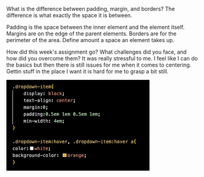 What is the difference between padding, margin, and borders?
The difference is what exactly the space it is between.

Padding is the space between the inner element and the element itself.
Margins are on the edge of the parent elements.
Borders are for the perimeter of the area. Define amount a space an element takes up.


How did this week's assignment go? What challenges did you face, and how did you overcome them?
It was really stressful to me. I feel like I can do the basics but then there is still issues for me when it comes to centering. Gettin stuff in the place I want it is hard for me to grasp a bit still. 



![screenshot](./images/assign12hw.png)